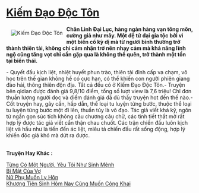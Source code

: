 <a href="https://utruyen.com/kiem-dao-doc-ton/14212/" title="Kiếm Đạo Độc Tôn"><h1>Kiếm Đạo Độc Tôn</h1></a><div style="display:table"><img align="right" style="float: left; padding: 10px;" src="https://utruyen.com/images/story/200x260/kiem-dao-doc-ton.jpg" alt="Kiếm Đạo Độc Tôn"><strong>Chân Linh Đại Lục, hàng ngàn hàng vạn tông môn, cường giả như mây. Một đệ tử đại gia tộc bởi vì một biến cố kỳ dị mà từ người bình thường trở thành thiên tài, không chỉ cảm nhận trở nên nhạy cảm mà khả năng lĩnh ngộ cũng tăng vọt chỉ cần gặp qua là không thể quên, trở thành một tồn tại biến thái.</strong><p></p>- Quyết đấu kịch liệt, nhiệt huyết phun trào, thiên tài đỉnh cấp va chạm, võ học trên thế gian không hề có cực hạn, có thể khiến con người phiên giang đảo hải, thông thiên độn địa. Tất cả đếu có ở Kiếm Đạo Độc Tôn.- Truyện bên qidian được đánh giá 9,8/10 điểm, tổng số lượt view là 7,6 triệu! Chỉ đơn thuần lượng người đọc và điểm đánh giá đã đủ thấy truyện hot đến thế nào.- Cốt truyện hay, gây cấn, hấp dẫn, thể loại tu luyện từng bước, thuộc thể loại tu luyện từng bước một đi lên, thuần túy là võ đạo. Tác giả viết khá kỹ, ngôn từ ngắn gọn súc tích không câu chương câu chữ, các tình tiết thắt mở rất hợp lý được tác giả viết cẩn thận chau chuốt. Các trận chiến đấu luôn kịch liệt và hầu như là tiến đến ác liệt, miêu tả chiến đấu rất sống động, hợp lý khiến độc giá khó mà dứt ra được.</div><p><br><b>Truyện Hay Khác :</b></p><a href="https://utruyen.com/tung-co-mot-nguoi-yeu-toi-nhu-sinh-menh/2262/" alt="Từng Có Một Người, Yêu Tôi Như Sinh Mệnh">Từng Có Một Người, Yêu Tôi Như Sinh Mệnh</a><br/><a href="https://www.wattpad.com/story/206878299-b%C3%AD-m%E1%BA%ADt-c%E1%BB%A7a-v%E1%BB%A3" alt="Bí Mật Của Vợ">Bí Mật Của Vợ</a><br/><a href="https://github.com/quanluxury/ngontinhhot/tree/master/truyenhay/19035/" alt="Nữ Phụ Muốn Ly Hôn">Nữ Phụ Muốn Ly Hôn</a><br/><a href="https://truyenngontinhay.wordpress.com/2019/10/03/khuong-tien-sinh-hom-nay-cung-muon-cong-khai/" alt="Khương Tiên Sinh Hôm Nay Cũng Muốn Công Khai">Khương Tiên Sinh Hôm Nay Cũng Muốn Công Khai</a><br/>